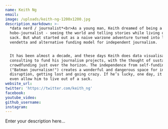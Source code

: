 ```yaml
---
name: Keith Ng
email:
image: /uploads/keith-ng-1200x1200.jpg
description_markdown: >-
  *data nerd / journalist*<br>As a young man, Keith dreamed of being a
  hobo-journalist - seeing the world and telling stories while living out of a
  sack. But what started out as a naive warzone adventure turned into lifelong
  vendetta and alternative funding model for independent journalism.


  It has been almost a decade, and these days Keith does data visualisation
  consulting to fund his journalism projects, with the thought of sustainable
  crowdfunding just over the horizon. The independence from self-funding
  ("Batman journalism!") creates a wonderful and dangerous space for innovation,
  disruption, getting lost and going crazy. If he’s lucky, one day, it might
  even allow him to live out of a sack.
website_url:
twitter: 'https://twitter.com/keith_ng'
facebook:
youtube_video:
github_username:
instagram:
---
```


Enter your description here...
